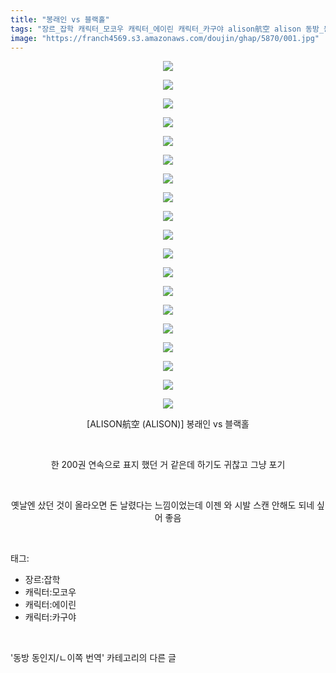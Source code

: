 ```yaml
---
title: "봉래인 vs 블랙홀"
tags: "장르_잡학 캐릭터_모코우 캐릭터_에이린 캐릭터_카구야 alison航空 alison 동방_동인지／ㄴ이쪽_번역"
image: "https://franch4569.s3.amazonaws.com/doujin/ghap/5870/001.jpg"
---
```

<div class="article">
<p style="text-align: center; clear: none; float: none;"><img src="{{ site.imgserver2 }}/ghap/5870/001.jpg"/></p>
<p style="text-align: center; clear: none; float: none;"><img src="{{ site.imgserver2 }}/ghap/5870/002.jpg"/></p>
<p style="text-align: center; clear: none; float: none;"><img src="{{ site.imgserver2 }}/ghap/5870/003.jpg"/></p>
<p style="text-align: center; clear: none; float: none;"><img src="{{ site.imgserver2 }}/ghap/5870/004.jpg"/></p>
<p style="text-align: center; clear: none; float: none;"><img src="{{ site.imgserver2 }}/ghap/5870/005.jpg"/></p>
<p style="text-align: center; clear: none; float: none;"><img src="{{ site.imgserver2 }}/ghap/5870/006.jpg"/></p>
<p style="text-align: center; clear: none; float: none;"><img src="{{ site.imgserver2 }}/ghap/5870/007.jpg"/></p>
<p style="text-align: center; clear: none; float: none;"><img src="{{ site.imgserver2 }}/ghap/5870/008.jpg"/></p>
<p style="text-align: center; clear: none; float: none;"><img src="{{ site.imgserver2 }}/ghap/5870/009.jpg"/></p>
<p style="text-align: center; clear: none; float: none;"><img src="{{ site.imgserver2 }}/ghap/5870/010.jpg"/></p>
<p style="text-align: center; clear: none; float: none;"><img src="{{ site.imgserver2 }}/ghap/5870/011.jpg"/></p>
<p style="text-align: center; clear: none; float: none;"><img src="{{ site.imgserver2 }}/ghap/5870/012.jpg"/></p>
<p style="text-align: center; clear: none; float: none;"><img src="{{ site.imgserver2 }}/ghap/5870/013.jpg"/></p>
<p style="text-align: center; clear: none; float: none;"><img src="{{ site.imgserver2 }}/ghap/5870/014.jpg"/></p>
<p style="text-align: center; clear: none; float: none;"><img src="{{ site.imgserver2 }}/ghap/5870/015.jpg"/></p>
<p style="text-align: center; clear: none; float: none;"><img src="{{ site.imgserver2 }}/ghap/5870/016.jpg"/></p>
<p style="text-align: center; clear: none; float: none;"><img src="{{ site.imgserver2 }}/ghap/5870/017.jpg"/></p>
<p style="text-align: center; clear: none; float: none;"><img src="{{ site.imgserver2 }}/ghap/5870/018.jpg"/></p>
<p style="text-align: center; clear: none; float: none;"><img src="{{ site.imgserver2 }}/ghap/5870/019.jpg"/></p>
<p style="text-align: center; clear: none; float: none;">[ALISON航空 (ALISON)] 봉래인 vs 블랙홀</p>
<p style="text-align: center; clear: none; float: none;"><br/></p>
<p style="text-align: center; clear: none; float: none;">한 200권 연속으로 표지 했던 거 같은데 하기도 귀찮고 그냥 포기</p>
<p style="text-align: center; clear: none; float: none;"><br/></p>
<p style="text-align: center; clear: none; float: none;">옛날엔 샀던 것이 올라오면 돈 날렸다는 느낌이었는데 이젠 와 시발 스캔 안해도 되네 싶어 좋음</p>
</div><br/>
<div class="tagTrail">
<p>태그: </p>
<ul>
<li>장르:잡학</li>
<li>캐릭터:모코우</li>
<li>캐릭터:에이린</li>
<li>캐릭터:카구야</li>
</ul>
</div><br/>
<div class="another">
<p>'동방 동인지/ㄴ이쪽 번역' 카테고리의 다른 글</p>
<ul>
</ul>
</div><br/>
